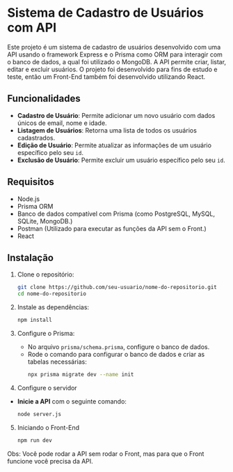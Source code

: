 # Sistema de Cadastro de Usuários com API

Este projeto é um sistema de cadastro de usuários desenvolvido com uma API usando o framework Express e o Prisma como ORM para interagir com o banco de dados, a qual foi utilizado o MongoDB. A API permite criar, listar, editar e excluir usuários. O projeto foi desenvolvido para fins de estudo e teste, então um Front-End também foi desenvolvido utilizando React.

## Funcionalidades

- **Cadastro de Usuário**: Permite adicionar um novo usuário com dados únicos de email, nome e idade.
- **Listagem de Usuários**: Retorna uma lista de todos os usuários cadastrados.
- **Edição de Usuário**: Permite atualizar as informações de um usuário específico pelo seu `id`.
- **Exclusão de Usuário**: Permite excluir um usuário específico pelo seu `id`.

## Requisitos

- Node.js
- Prisma ORM
- Banco de dados compatível com Prisma (como PostgreSQL, MySQL, SQLite, MongoDB.)
- Postman (Utilizado para executar as funções da API sem o Front.)
- React

## Instalação

1. Clone o repositório:
    ```bash
    git clone https://github.com/seu-usuario/nome-do-repositorio.git
    cd nome-do-repositorio
    ```

2. Instale as dependências:
    ```bash
    npm install
    ```

3. Configure o Prisma:
   - No arquivo `prisma/schema.prisma`, configure o banco de dados.
   - Rode o comando para configurar o banco de dados e criar as tabelas necessárias:
     ```bash
     npx prisma migrate dev --name init
     ```

4. Configure o servidor

- **Inicie a API** com o seguinte comando:
  ```bash
  node server.js

5. Iniciando o Front-End
   ```bash
   npm run dev
   ```

Obs: Você pode rodar a API sem rodar o Front, mas para que o Front funcione você precisa da API.
